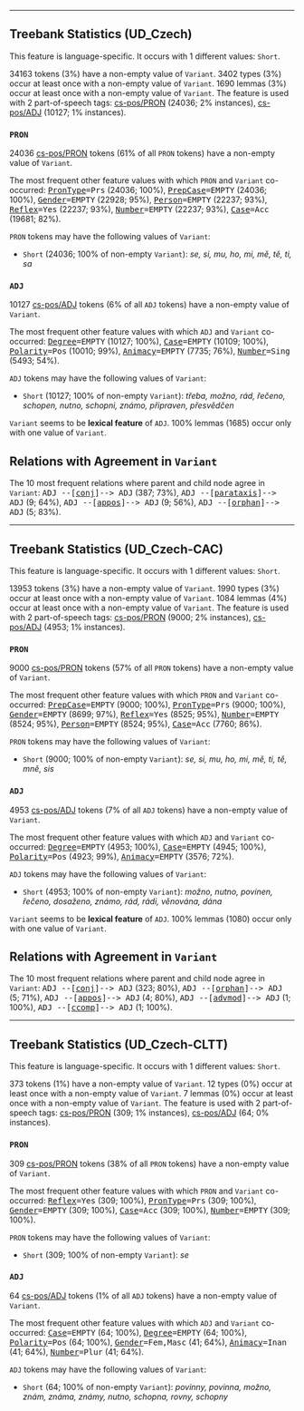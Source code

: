 

--------------------------------------------------------------------------------

## Treebank Statistics (UD_Czech)

This feature is language-specific.
It occurs with 1 different values: `Short`.

34163 tokens (3%) have a non-empty value of `Variant`.
3402 types (3%) occur at least once with a non-empty value of `Variant`.
1690 lemmas (3%) occur at least once with a non-empty value of `Variant`.
The feature is used with 2 part-of-speech tags: [cs-pos/PRON]() (24036; 2% instances), [cs-pos/ADJ]() (10127; 1% instances).

### `PRON`

24036 [cs-pos/PRON]() tokens (61% of all `PRON` tokens) have a non-empty value of `Variant`.

The most frequent other feature values with which `PRON` and `Variant` co-occurred: <tt><a href="PronType.html">PronType</a>=Prs</tt> (24036; 100%), <tt><a href="PrepCase.html">PrepCase</a>=EMPTY</tt> (24036; 100%), <tt><a href="Gender.html">Gender</a>=EMPTY</tt> (22928; 95%), <tt><a href="Person.html">Person</a>=EMPTY</tt> (22237; 93%), <tt><a href="Reflex.html">Reflex</a>=Yes</tt> (22237; 93%), <tt><a href="Number.html">Number</a>=EMPTY</tt> (22237; 93%), <tt><a href="Case.html">Case</a>=Acc</tt> (19681; 82%).

`PRON` tokens may have the following values of `Variant`:

* `Short` (24036; 100% of non-empty `Variant`): <em>se, si, mu, ho, mi, mě, tě, ti, sa</em>

### `ADJ`

10127 [cs-pos/ADJ]() tokens (6% of all `ADJ` tokens) have a non-empty value of `Variant`.

The most frequent other feature values with which `ADJ` and `Variant` co-occurred: <tt><a href="Degree.html">Degree</a>=EMPTY</tt> (10127; 100%), <tt><a href="Case.html">Case</a>=EMPTY</tt> (10109; 100%), <tt><a href="Polarity.html">Polarity</a>=Pos</tt> (10010; 99%), <tt><a href="Animacy.html">Animacy</a>=EMPTY</tt> (7735; 76%), <tt><a href="Number.html">Number</a>=Sing</tt> (5493; 54%).

`ADJ` tokens may have the following values of `Variant`:

* `Short` (10127; 100% of non-empty `Variant`): <em>třeba, možno, rád, řečeno, schopen, nutno, schopni, známo, připraven, přesvědčen</em>

`Variant` seems to be **lexical feature** of `ADJ`. 100% lemmas (1685) occur only with one value of `Variant`.

## Relations with Agreement in `Variant`

The 10 most frequent relations where parent and child node agree in `Variant`:
<tt>ADJ --[<a href="../dep/conj.html">conj</a>]--> ADJ</tt> (387; 73%),
<tt>ADJ --[<a href="../dep/parataxis.html">parataxis</a>]--> ADJ</tt> (9; 64%),
<tt>ADJ --[<a href="../dep/appos.html">appos</a>]--> ADJ</tt> (9; 56%),
<tt>ADJ --[<a href="../dep/orphan.html">orphan</a>]--> ADJ</tt> (5; 83%).



--------------------------------------------------------------------------------

## Treebank Statistics (UD_Czech-CAC)

This feature is language-specific.
It occurs with 1 different values: `Short`.

13953 tokens (3%) have a non-empty value of `Variant`.
1990 types (3%) occur at least once with a non-empty value of `Variant`.
1084 lemmas (4%) occur at least once with a non-empty value of `Variant`.
The feature is used with 2 part-of-speech tags: [cs-pos/PRON]() (9000; 2% instances), [cs-pos/ADJ]() (4953; 1% instances).

### `PRON`

9000 [cs-pos/PRON]() tokens (57% of all `PRON` tokens) have a non-empty value of `Variant`.

The most frequent other feature values with which `PRON` and `Variant` co-occurred: <tt><a href="PrepCase.html">PrepCase</a>=EMPTY</tt> (9000; 100%), <tt><a href="PronType.html">PronType</a>=Prs</tt> (9000; 100%), <tt><a href="Gender.html">Gender</a>=EMPTY</tt> (8699; 97%), <tt><a href="Reflex.html">Reflex</a>=Yes</tt> (8525; 95%), <tt><a href="Number.html">Number</a>=EMPTY</tt> (8524; 95%), <tt><a href="Person.html">Person</a>=EMPTY</tt> (8524; 95%), <tt><a href="Case.html">Case</a>=Acc</tt> (7760; 86%).

`PRON` tokens may have the following values of `Variant`:

* `Short` (9000; 100% of non-empty `Variant`): <em>se, si, mu, ho, mi, mě, ti, tě, mně, sis</em>

### `ADJ`

4953 [cs-pos/ADJ]() tokens (7% of all `ADJ` tokens) have a non-empty value of `Variant`.

The most frequent other feature values with which `ADJ` and `Variant` co-occurred: <tt><a href="Degree.html">Degree</a>=EMPTY</tt> (4953; 100%), <tt><a href="Case.html">Case</a>=EMPTY</tt> (4945; 100%), <tt><a href="Polarity.html">Polarity</a>=Pos</tt> (4923; 99%), <tt><a href="Animacy.html">Animacy</a>=EMPTY</tt> (3576; 72%).

`ADJ` tokens may have the following values of `Variant`:

* `Short` (4953; 100% of non-empty `Variant`): <em>možno, nutno, povinen, řečeno, dosaženo, známo, rád, rádi, věnována, dána</em>

`Variant` seems to be **lexical feature** of `ADJ`. 100% lemmas (1080) occur only with one value of `Variant`.

## Relations with Agreement in `Variant`

The 10 most frequent relations where parent and child node agree in `Variant`:
<tt>ADJ --[<a href="../dep/conj.html">conj</a>]--> ADJ</tt> (323; 80%),
<tt>ADJ --[<a href="../dep/orphan.html">orphan</a>]--> ADJ</tt> (5; 71%),
<tt>ADJ --[<a href="../dep/appos.html">appos</a>]--> ADJ</tt> (4; 80%),
<tt>ADJ --[<a href="../dep/advmod.html">advmod</a>]--> ADJ</tt> (1; 100%),
<tt>ADJ --[<a href="../dep/ccomp.html">ccomp</a>]--> ADJ</tt> (1; 100%).



--------------------------------------------------------------------------------

## Treebank Statistics (UD_Czech-CLTT)

This feature is language-specific.
It occurs with 1 different values: `Short`.

373 tokens (1%) have a non-empty value of `Variant`.
12 types (0%) occur at least once with a non-empty value of `Variant`.
7 lemmas (0%) occur at least once with a non-empty value of `Variant`.
The feature is used with 2 part-of-speech tags: [cs-pos/PRON]() (309; 1% instances), [cs-pos/ADJ]() (64; 0% instances).

### `PRON`

309 [cs-pos/PRON]() tokens (38% of all `PRON` tokens) have a non-empty value of `Variant`.

The most frequent other feature values with which `PRON` and `Variant` co-occurred: <tt><a href="Reflex.html">Reflex</a>=Yes</tt> (309; 100%), <tt><a href="PronType.html">PronType</a>=Prs</tt> (309; 100%), <tt><a href="Gender.html">Gender</a>=EMPTY</tt> (309; 100%), <tt><a href="Case.html">Case</a>=Acc</tt> (309; 100%), <tt><a href="Number.html">Number</a>=EMPTY</tt> (309; 100%).

`PRON` tokens may have the following values of `Variant`:

* `Short` (309; 100% of non-empty `Variant`): <em>se</em>

### `ADJ`

64 [cs-pos/ADJ]() tokens (1% of all `ADJ` tokens) have a non-empty value of `Variant`.

The most frequent other feature values with which `ADJ` and `Variant` co-occurred: <tt><a href="Case.html">Case</a>=EMPTY</tt> (64; 100%), <tt><a href="Degree.html">Degree</a>=EMPTY</tt> (64; 100%), <tt><a href="Polarity.html">Polarity</a>=Pos</tt> (64; 100%), <tt><a href="Gender.html">Gender</a>=Fem,Masc</tt> (41; 64%), <tt><a href="Animacy.html">Animacy</a>=Inan</tt> (41; 64%), <tt><a href="Number.html">Number</a>=Plur</tt> (41; 64%).

`ADJ` tokens may have the following values of `Variant`:

* `Short` (64; 100% of non-empty `Variant`): <em>povinny, povinna, možno, znám, známa, známy, nutno, schopna, rovny, schopny</em>

